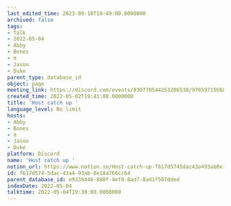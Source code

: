 ```yaml
---
last_edited_time: 2023-09-18T10:49:00.0000000
archived: false
tags:
- Talk
- 2022-05-04
- Abby
- Bones
- π
- Jason
- Duke
parent_type: database_id
object: page
meeting_link: https://discord.com/events/830770544253206538/970597156681568276
created_time: 2022-05-02T19:41:00.0000000
title: 'Host catch up '
language_level: No limit
hosts:
- Abby
- Bones
- π
- Jason
- Duke
platform: Discord
name: 'Host catch up '
notion_url: https://www.notion.so/Host-catch-up-f617d5745dac43a493ab0e18a766cc64
id: f617d574-5dac-43a4-93ab-0e18a766cc64
parent_database_id: e9339446-880f-4ef0-8ad7-8ad1f507dded
indexDate: 2022-05-04
talktime: 2022-05-04T19:30:00.0000000
---
```





